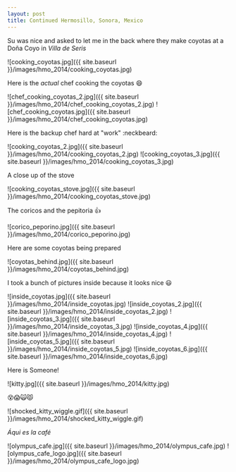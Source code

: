 ```yaml
---
layout: post
title: Continued Hermosillo, Sonora, Mexico
---
```


Su was nice and asked to let me in the back where they make coyotas at a Doña Coyo in *Villa de Seris*

![cooking_coyotas.jpg]({{ site.baseurl }}/images/hmo_2014/cooking_coyotas.jpg)


Here is the *actual* chef cooking the coyotas :smile:

![chef_cooking_coyotas_2.jpg]({{ site.baseurl }}/images/hmo_2014/chef_cooking_coyotas_2.jpg)
![chef_cooking_coyotas.jpg]({{ site.baseurl }}/images/hmo_2014/chef_cooking_coyotas.jpg)

Here is the backup chef hard at "work" :neckbeard:

![cooking_coyotas_2.jpg]({{ site.baseurl }}/images/hmo_2014/cooking_coyotas_2.jpg)
![cooking_coyotas_3.jpg]({{ site.baseurl }}/images/hmo_2014/cooking_coyotas_3.jpg)

A close up of the stove

![cooking_coyotas_stove.jpg]({{ site.baseurl }}/images/hmo_2014/cooking_coyotas_stove.jpg)

The coricos and the pepitoria :+1:

![corico_peporino.jpg]({{ site.baseurl }}/images/hmo_2014/corico_peporino.jpg)

Here are some coyotas being prepared

![coyotas_behind.jpg]({{ site.baseurl }}/images/hmo_2014/coyotas_behind.jpg)

I took a bunch of pictures inside because it looks nice :smiley:

![inside_coyotas.jpg]({{ site.baseurl }}/images/hmo_2014/inside_coyotas.jpg)
![inside_coyotas_2.jpg]({{ site.baseurl }}/images/hmo_2014/inside_coyotas_2.jpg)
![inside_coyotas_3.jpg]({{ site.baseurl }}/images/hmo_2014/inside_coyotas_3.jpg)
![inside_coyotas_4.jpg]({{ site.baseurl }}/images/hmo_2014/inside_coyotas_4.jpg)
![inside_coyotas_5.jpg]({{ site.baseurl }}/images/hmo_2014/inside_coyotas_5.jpg)
![inside_coyotas_6.jpg]({{ site.baseurl }}/images/hmo_2014/inside_coyotas_6.jpg)

Here is Someone!

![kitty.jpg]({{ site.baseurl }}/images/hmo_2014/kitty.jpg)

:dizzy_face::scream::scream_cat::pouting_cat:

![shocked_kitty_wiggle.gif]({{ site.baseurl }}/images/hmo_2014/shocked_kitty_wiggle.gif)

*Áqui es la café*

![olympus_cafe.jpg]({{ site.baseurl }}/images/hmo_2014/olympus_cafe.jpg)
![olympus_cafe_logo.jpg]({{ site.baseurl }}/images/hmo_2014/olympus_cafe_logo.jpg)
